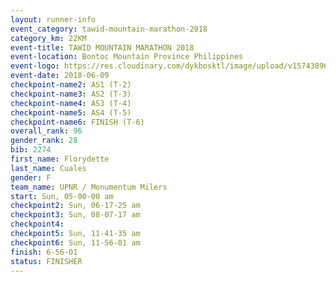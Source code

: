 ```yaml
---
layout: runner-info 
event_category: tawid-mountain-marathon-2018 
category_km: 22KM 
event-title: TAWID MOUNTAIN MARATHON 2018 
event-location: Bontoc Mountain Province Philippines 
event-logo: https://res.cloudinary.com/dykbosktl/image/upload/v1574389629/Logo/tawid2018_logo_t3op5o.png 
event-date: 2018-06-09 
checkpoint-name2: AS1 (T-2) 
checkpoint-name3: AS2 (T-3) 
checkpoint-name4: AS3 (T-4) 
checkpoint-name5: AS4 (T-5) 
checkpoint-name6: FINISH (T-6) 
overall_rank: 96
gender_rank: 28
bib: 2274
first_name: Florydette
last_name: Cuales
gender: F
team_name: UPNR / Monumentum Milers
start: Sun, 05-00-00 am
checkpoint2: Sun, 06-17-25 am
checkpoint3: Sun, 08-07-17 am
checkpoint4: 
checkpoint5: Sun, 11-41-35 am
checkpoint6: Sun, 11-56-01 am
finish: 6-56-01
status: FINISHER
---
```

